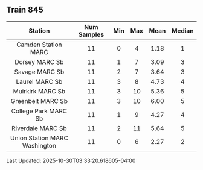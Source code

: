 ## Train 845

| Station | Num Samples | Min | Max | Mean | Median |
| :-----: | :---------: | :-: | :-: | :--: | :----: |
| Camden Station MARC | 11 | 0 | 4 | 1.18 | 1 |
| Dorsey MARC Sb | 11 | 1 | 7 | 3.09 | 3 |
| Savage MARC Sb | 11 | 2 | 7 | 3.64 | 3 |
| Laurel MARC Sb | 11 | 3 | 8 | 4.73 | 4 |
| Muirkirk MARC Sb | 11 | 3 | 10 | 5.36 | 5 |
| Greenbelt MARC Sb | 11 | 3 | 10 | 6.00 | 5 |
| College Park MARC Sb | 11 | 1 | 9 | 4.27 | 4 |
| Riverdale MARC Sb | 11 | 2 | 11 | 5.64 | 5 |
| Union Station MARC Washington | 11 | 0 | 6 | 2.27 | 2 |


Last Updated: 2025-10-30T03:33:20.618605-04:00